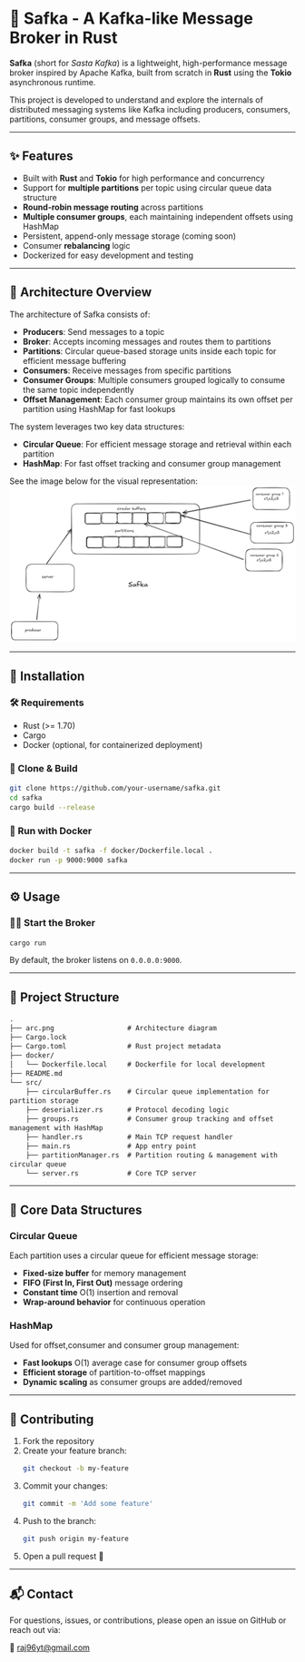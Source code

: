 # 🦀 Safka - A Kafka-like Message Broker in Rust

**Safka** (short for *Sasta Kafka*) is a lightweight, high-performance message broker inspired by Apache Kafka, built from scratch in **Rust** using the **Tokio** asynchronous runtime.

This project is developed to understand and explore the internals of distributed messaging systems like Kafka including producers, consumers, partitions, consumer groups, and message offsets.

---

## ✨ Features

- Built with **Rust** and **Tokio** for high performance and concurrency
- Support for **multiple partitions** per topic using circular queue data structure
- **Round-robin message routing** across partitions
- **Multiple consumer groups**, each maintaining independent offsets using HashMap
- Persistent, append-only message storage (coming soon)
- Consumer **rebalancing** logic 
- Dockerized for easy development and testing

---

## 📐 Architecture Overview

The architecture of Safka consists of:

- **Producers**: Send messages to a topic
- **Broker**: Accepts incoming messages and routes them to partitions
- **Partitions**: Circular queue-based storage units inside each topic for efficient message buffering
- **Consumers**: Receive messages from specific partitions
- **Consumer Groups**: Multiple consumers grouped logically to consume the same topic independently
- **Offset Management**: Each consumer group maintains its own offset per partition using HashMap for fast lookups

The system leverages two key data structures:
- **Circular Queue**: For efficient message storage and retrieval within each partition
- **HashMap**: For fast offset tracking and consumer group management

See the image below for the visual representation:
![Architecture Diagram](./image/arc.png)

---

## 🚀 Installation

### 🛠️ Requirements

- Rust (>= 1.70)
- Cargo
- Docker (optional, for containerized deployment)

### 🔧 Clone & Build

```bash
git clone https://github.com/your-username/safka.git
cd safka
cargo build --release
```

### 🐳 Run with Docker

```bash
docker build -t safka -f docker/Dockerfile.local .
docker run -p 9000:9000 safka
```

---

## ⚙️ Usage

### 🧑‍💻 Start the Broker

```bash
cargo run
```

By default, the broker listens on `0.0.0.0:9000`.

---

## 📁 Project Structure

```
.
├── arc.png                  # Architecture diagram
├── Cargo.lock
├── Cargo.toml               # Rust project metadata
├── docker/
│   └── Dockerfile.local     # Dockerfile for local development
├── README.md
└── src/
    ├── circularBuffer.rs    # Circular queue implementation for partition storage
    ├── deserializer.rs      # Protocol decoding logic
    ├── groups.rs            # Consumer group tracking and offset management with HashMap
    ├── handler.rs           # Main TCP request handler
    ├── main.rs              # App entry point
    ├── partitionManager.rs  # Partition routing & management with circular queue
    └── server.rs            # Core TCP server
```

---

## 🔧 Core Data Structures

### Circular Queue
Each partition uses a circular queue for efficient message storage:
- **Fixed-size buffer** for memory management
- **FIFO (First In, First Out)** message ordering
- **Constant time** O(1) insertion and removal
- **Wrap-around behavior** for continuous operation

### HashMap
Used for offset,consumer and consumer group management:
- **Fast lookups** O(1) average case for consumer group offsets
- **Efficient storage** of partition-to-offset mappings
- **Dynamic scaling** as consumer groups are added/removed

---

## 🤝 Contributing

1. Fork the repository
2. Create your feature branch:
   ```bash
   git checkout -b my-feature
   ```
3. Commit your changes:
   ```bash
   git commit -m 'Add some feature'
   ```
4. Push to the branch:
   ```bash
   git push origin my-feature
   ```
5. Open a pull request 🚀

---

## 📬 Contact

For questions, issues, or contributions, please open an issue on GitHub or reach out via:

📧 raj96yt@gmail.com

